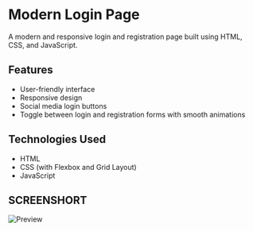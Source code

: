 # Modern Login Page

A modern and responsive login and registration page built using HTML, CSS, and JavaScript.

## Features

- User-friendly interface
- Responsive design
- Social media login buttons
- Toggle between login and registration forms with smooth animations

## Technologies Used

- HTML
- CSS (with Flexbox and Grid Layout)
- JavaScript

## SCREENSHORT 
![Preview](screenshot.png)



